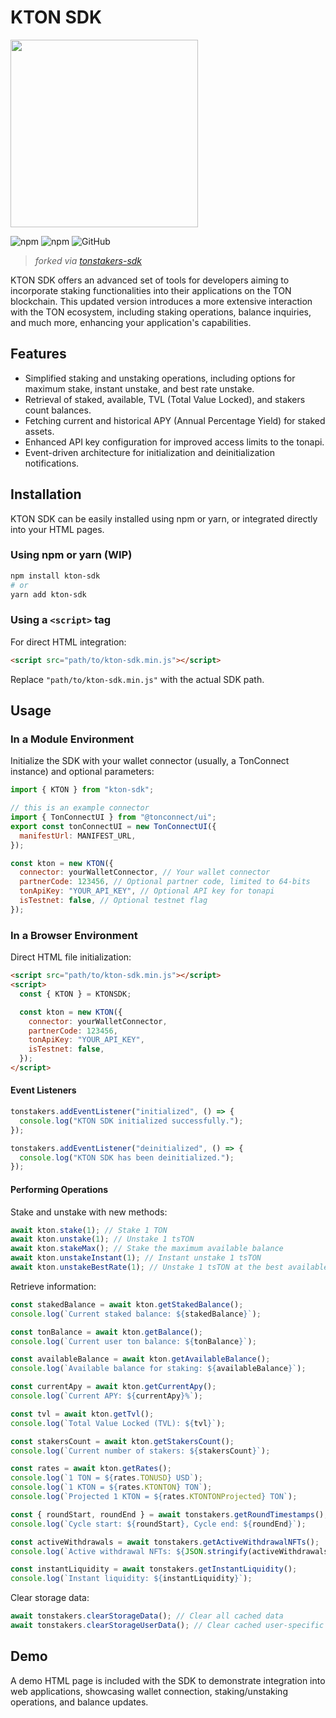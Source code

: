 # KTON SDK

<img src="https://kton.io/logo.svg" width="300">

![npm](https://img.shields.io/npm/v/kton-sdk?color=red&label=npm%20version)
![npm](https://img.shields.io/npm/dt/kton-sdk?color=red&label=npm%20downloads)
![GitHub](https://img.shields.io/github/license/rainboltz/kton-sdk?color=blue&label=license)

> _forked via [tonstakers-sdk](https://github.com/tonstakers/tonstakers-sdk)_

KTON SDK offers an advanced set of tools for developers aiming to incorporate staking functionalities into their applications on the TON blockchain. This updated version introduces a more extensive interaction with the TON ecosystem, including staking operations, balance inquiries, and much more, enhancing your application's capabilities.

## Features

- Simplified staking and unstaking operations, including options for maximum stake, instant unstake, and best rate unstake.
- Retrieval of staked, available, TVL (Total Value Locked), and stakers count balances.
- Fetching current and historical APY (Annual Percentage Yield) for staked assets.
- Enhanced API key configuration for improved access limits to the tonapi.
- Event-driven architecture for initialization and deinitialization notifications.

## Installation

KTON SDK can be easily installed using npm or yarn, or integrated directly into your HTML pages.

### Using npm or yarn (WIP)

```bash
npm install kton-sdk
# or
yarn add kton-sdk
```

### Using a `<script>` tag

For direct HTML integration:

```html
<script src="path/to/kton-sdk.min.js"></script>
```

Replace `"path/to/kton-sdk.min.js"` with the actual SDK path.

## Usage

### In a Module Environment

Initialize the SDK with your wallet connector (usually, a TonConnect instance) and optional parameters:

```javascript
import { KTON } from "kton-sdk";

// this is an example connector
import { TonConnectUI } from "@tonconnect/ui";
export const tonConnectUI = new TonConnectUI({
  manifestUrl: MANIFEST_URL,
});

const kton = new KTON({
  connector: yourWalletConnector, // Your wallet connector
  partnerCode: 123456, // Optional partner code, limited to 64-bits
  tonApiKey: "YOUR_API_KEY", // Optional API key for tonapi
  isTestnet: false, // Optional testnet flag
});
```

### In a Browser Environment

Direct HTML file initialization:

```html
<script src="path/to/kton-sdk.min.js"></script>
<script>
  const { KTON } = KTONSDK;

  const kton = new KTON({
    connector: yourWalletConnector,
    partnerCode: 123456,
    tonApiKey: "YOUR_API_KEY",
    isTestnet: false,
  });
</script>
```

#### Event Listeners

```javascript
tonstakers.addEventListener("initialized", () => {
  console.log("KTON SDK initialized successfully.");
});

tonstakers.addEventListener("deinitialized", () => {
  console.log("KTON SDK has been deinitialized.");
});
```

#### Performing Operations

Stake and unstake with new methods:

```javascript
await kton.stake(1); // Stake 1 TON
await kton.unstake(1); // Unstake 1 tsTON
await kton.stakeMax(); // Stake the maximum available balance
await kton.unstakeInstant(1); // Instant unstake 1 tsTON
await kton.unstakeBestRate(1); // Unstake 1 tsTON at the best available rate
```

Retrieve information:

```javascript
const stakedBalance = await kton.getStakedBalance();
console.log(`Current staked balance: ${stakedBalance}`);

const tonBalance = await kton.getBalance();
console.log(`Current user ton balance: ${tonBalance}`);

const availableBalance = await kton.getAvailableBalance();
console.log(`Available balance for staking: ${availableBalance}`);

const currentApy = await kton.getCurrentApy();
console.log(`Current APY: ${currentApy}%`);

const tvl = await kton.getTvl();
console.log(`Total Value Locked (TVL): ${tvl}`);

const stakersCount = await kton.getStakersCount();
console.log(`Current number of stakers: ${stakersCount}`);

const rates = await kton.getRates();
console.log(`1 TON = ${rates.TONUSD} USD`);
console.log(`1 KTON = ${rates.KTONTON} TON`);
console.log(`Projected 1 KTON = ${rates.KTONTONProjected} TON`);

const { roundStart, roundEnd } = await tonstakers.getRoundTimestamps();
console.log(`Cycle start: ${roundStart}, Cycle end: ${roundEnd}`);

const activeWithdrawals = await tonstakers.getActiveWithdrawalNFTs();
console.log(`Active withdrawal NFTs: ${JSON.stringify(activeWithdrawals)}`);

const instantLiquidity = await tonstakers.getInstantLiquidity();
console.log(`Instant liquidity: ${instantLiquidity}`);
```

Clear storage data:

```javascript
await tonstakers.clearStorageData(); // Clear all cached data
await tonstakers.clearStorageUserData(); // Clear cached user-specific data
```

## Demo

A demo HTML page is included with the SDK to demonstrate integration into web applications, showcasing wallet connection, staking/unstaking operations, and balance updates.
